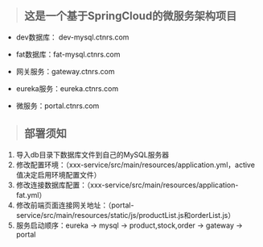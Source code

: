 >## 这是一个基于SpringCloud的微服务架构项目

- dev数据库： dev-mysql.ctnrs.com

- fat数据库：fat-mysql.ctnrs.com
- 网关服务：gateway.ctnrs.com
- eureka服务：eureka.ctnrs.com
- 微服务：portal.ctnrs.com

>## 部署须知
1. 导入db目录下数据库文件到自己的MySQL服务器
2. 修改配置环境：（xxx-service/src/main/resources/application.yml，active值决定启用环境配置文件）
3. 修改连接数据库配置：（xxx-service/src/main/resources/application-fat.yml）
4. 修改前端页面连接网关地址：（portal-service/src/main/resources/static/js/productList.js和orderList.js）
5. 服务启动顺序：eureka -> mysql -> product,stock,order -> gateway -> portal
